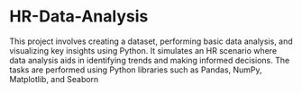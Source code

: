 # HR-Data-Analysis
This project involves creating a dataset, performing basic data analysis, and visualizing key insights using Python. It simulates an HR scenario where data analysis aids in identifying trends and making informed decisions. The tasks are performed using Python libraries such as Pandas, NumPy, Matplotlib, and Seaborn
